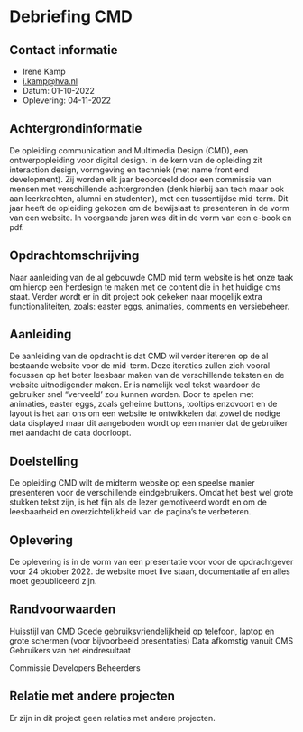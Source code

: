 # Debriefing CMD
## Contact informatie
* Irene Kamp
* i.kamp@hva.nl
* Datum: 01-10-2022
* Oplevering: 04-11-2022

## Achtergrondinformatie
De opleiding communication and Multimedia Design (CMD), een ontwerpopleiding voor digital design. In de kern van de opleiding zit interaction design, vormgeving en techniek (met name front end development). Zij worden elk jaar beoordeeld door een commissie van mensen met verschillende achtergronden (denk hierbij aan tech maar ook aan leerkrachten, alumni en studenten), met een tussentijdse mid-term. Dit jaar heeft de opleiding gekozen om de bewijslast te presenteren in de vorm van een website. In voorgaande jaren was dit in de vorm van een e-book en pdf.

## Opdrachtomschrijving
Naar aanleiding van de al gebouwde CMD mid term website is het onze taak om hierop een herdesign te maken met de content die in het huidige cms staat. Verder wordt er in dit project ook gekeken naar mogelijk extra functionaliteiten, zoals: easter eggs, animaties, comments en versiebeheer.

## Aanleiding
De aanleiding van de opdracht is dat CMD wil verder itereren op de al bestaande website voor de mid-term. Deze iteraties zullen zich vooral focussen op het beter leesbaar maken van de verschillende teksten en de website uitnodigender maken. Er is namelijk veel tekst waardoor de gebruiker snel “verveeld’ zou kunnen worden. Door te spelen met animaties, easter eggs, zoals geheime buttons, tooltips enzovoort en de layout is het aan ons om een website te ontwikkelen dat zowel de nodige data displayed maar dit aangeboden wordt op een manier dat de gebruiker met aandacht de data doorloopt.

## Doelstelling
De opleiding CMD wilt de midterm website op een speelse manier presenteren voor de verschillende eindgebruikers. Omdat het best wel grote stukken tekst zijn, is het fijn als de lezer gemotiveerd wordt en om de leesbaarheid en overzichtelijkheid van de pagina’s te verbeteren.

## Oplevering
De oplevering is in de vorm van een presentatie voor voor de opdrachtgever voor 24 oktober 2022. de website moet live staan, documentatie af en alles moet gepubliceerd zijn.

## Randvoorwaarden
Huisstijl van CMD Goede gebruiksvriendelijkheid op telefoon, laptop en grote schermen (voor bijvoorbeeld presentaties) Data afkomstig vanuit CMS Gebruikers van het eindresultaat

Commissie
Developers
Beheerders

## Relatie met andere projecten

Er zijn in dit project geen relaties met andere projecten.
